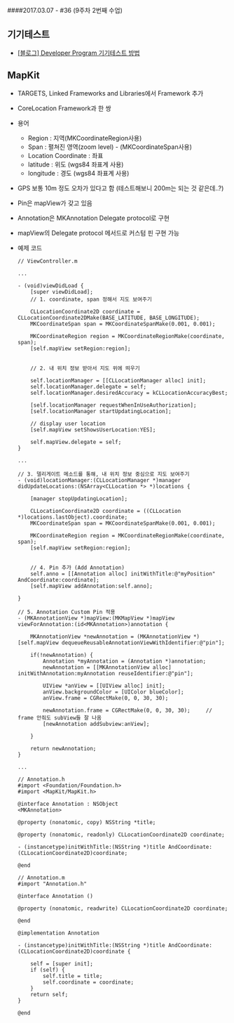 ####2017.03.07 - #36 (9주차 2번째 수업)

## 기기테스트  
- [[블로그] Developer Program 기기테스트 방법](http://lab.anybuild.co.kr/page/basic_app2)

## MapKit  
- TARGETS, Linked Frameworks and Libraries에서 Framework 추가
- CoreLocation Framework과 한 쌍
- 용어
  - Region : 지역(MKCoordinateRegion사용)
  - Span : 펼쳐진 영역(zoom level) - (MKCoordinateSpan사용)
  - Location Coordinate : 좌표
  - latitude : 위도 (wgs84 좌표계 사용)
  - longitude : 경도 (wgs84 좌표계 사용)
- GPS 보통 10m 정도 오차가 있다고 함 (테스트해보니 200m는 되는 것 같은데..?)  
- Pin은 mapView가 갖고 있음
- Annotation은 MKAnnotation Delegate protocol로 구현
- mapView의 Delegate protocol 메서드로 커스텀 핀 구현 가능
- 예제 코드  

	```objc
	// ViewController.m
	
	...
	
	- (void)viewDidLoad {
	    [super viewDidLoad];
		// 1. coordinate, span 정해서 지도 보여주기
		    
		CLLocationCoordinate2D coordinate = CLLocationCoordinate2DMake(BASE_LATITUDE, BASE_LONGITUDE);
		MKCoordinateSpan span = MKCoordinateSpanMake(0.001, 0.001);
		    
		MKCoordinateRegion region = MKCoordinateRegionMake(coordinate, span);
		[self.mapView setRegion:region];
		
		
		// 2. 내 위치 정보 받아서 지도 위에 띄우기
		    
		self.locationManager = [[CLLocationManager alloc] init];
		self.locationManager.delegate = self;
		self.locationManager.desiredAccuracy = kCLLocationAccuracyBest;
		    
		[self.locationManager requestWhenInUseAuthorization];
		[self.locationManager startUpdatingLocation];
		    
		// display user location
		[self.mapView setShowsUserLocation:YES];
		
	    self.mapView.delegate = self;
	}
	
	...
	
	// 3. 델리게이트 메소드를 통해, 내 위치 정보 중심으로 지도 보여주기
	- (void)locationManager:(CLLocationManager *)manager didUpdateLocations:(NSArray<CLLocation *> *)locations {
	
	    [manager stopUpdatingLocation];
	
	    CLLocationCoordinate2D coordinate = ((CLLocation *)locations.lastObject).coordinate;
	    MKCoordinateSpan span = MKCoordinateSpanMake(0.001, 0.001);
	    
	    MKCoordinateRegion region = MKCoordinateRegionMake(coordinate, span);
	    [self.mapView setRegion:region];
	
	    
	    // 4. Pin 추가 (Add Annotation)
	    self.anno = [[Annotation alloc] initWithTitle:@"myPosition" AndCoordinate:coordinate];
	    [self.mapView addAnnotation:self.anno];
	
	}
	
	// 5. Annotation Custom Pin 적용
	- (MKAnnotationView *)mapView:(MKMapView *)mapView viewForAnnotation:(id<MKAnnotation>)annotation {
	
	    MKAnnotationView *newAnnotation = (MKAnnotationView *)[self.mapView dequeueReusableAnnotationViewWithIdentifier:@"pin"];
	    
	    if(!newAnnotation) {
	        Annotation *myAnnotation = (Annotation *)annotation;
	        newAnnotation = [[MKAnnotationView alloc] initWithAnnotation:myAnnotation reuseIdentifier:@"pin"];
	
	        UIView *anView = [[UIView alloc] init];
	        anView.backgroundColor = [UIColor blueColor];
	        anView.frame = CGRectMake(0, 0, 30, 30);
	        
	        newAnnotation.frame = CGRectMake(0, 0, 30, 30);     // frame 안줘도 subView들 잘 나옴
	        [newAnnotation addSubview:anView];
	
	    }
	
	    return newAnnotation;
	}
	
	...
	
	```
	
	```objc
	// Annotation.h
	#import <Foundation/Foundation.h>
	#import <MapKit/MapKit.h>
	
	@interface Annotation : NSObject
	<MKAnnotation>
	
	@property (nonatomic, copy) NSString *title;
	
	@property (nonatomic, readonly) CLLocationCoordinate2D coordinate;
	
	- (instancetype)initWithTitle:(NSString *)title AndCoordinate:(CLLocationCoordinate2D)coordinate;
	
	@end
	
	```
	
	
	```objc
	// Annotation.m
	#import "Annotation.h"
	
	@interface Annotation ()
	
	@property (nonatomic, readwrite) CLLocationCoordinate2D coordinate;
	
	@end
	
	@implementation Annotation
	
	- (instancetype)initWithTitle:(NSString *)title AndCoordinate:(CLLocationCoordinate2D)coordinate {
	    
	    self = [super init];
	    if (self) {
	        self.title = title;
	        self.coordinate = coordinate;
	    }
	    return self;
	}
	
	@end
	```
	
